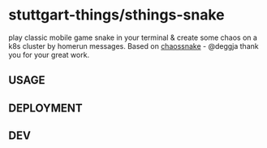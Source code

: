 # stuttgart-things/sthings-snake

play classic mobile game snake in your terminal & create some chaos on a k8s cluster by homerun messages.
Based on [chaossnake](https://github.com/deggja/chaossnake) - @deggja thank you for your great work.


## USAGE

## DEPLOYMENT

## DEV
